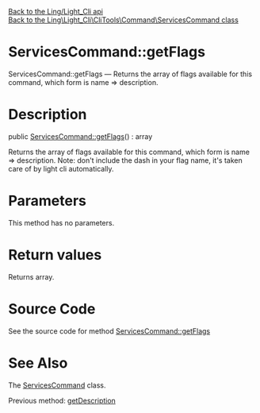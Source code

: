 [Back to the Ling/Light_Cli api](https://github.com/lingtalfi/Light_Cli/blob/master/doc/api/Ling/Light_Cli.md)<br>
[Back to the Ling\Light_Cli\CliTools\Command\ServicesCommand class](https://github.com/lingtalfi/Light_Cli/blob/master/doc/api/Ling/Light_Cli/CliTools/Command/ServicesCommand.md)


ServicesCommand::getFlags
================



ServicesCommand::getFlags — Returns the array of flags available for this command, which form is name => description.




Description
================


public [ServicesCommand::getFlags](https://github.com/lingtalfi/Light_Cli/blob/master/doc/api/Ling/Light_Cli/CliTools/Command/ServicesCommand/getFlags.md)() : array




Returns the array of flags available for this command, which form is name => description.
Note: don't include the dash in your flag name, it's taken care of by light cli automatically.




Parameters
================

This method has no parameters.


Return values
================

Returns array.








Source Code
===========
See the source code for method [ServicesCommand::getFlags](https://github.com/lingtalfi/Light_Cli/blob/master/CliTools/Command/ServicesCommand.php#L63-L72)


See Also
================

The [ServicesCommand](https://github.com/lingtalfi/Light_Cli/blob/master/doc/api/Ling/Light_Cli/CliTools/Command/ServicesCommand.md) class.

Previous method: [getDescription](https://github.com/lingtalfi/Light_Cli/blob/master/doc/api/Ling/Light_Cli/CliTools/Command/ServicesCommand/getDescription.md)<br>

